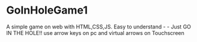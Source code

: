 # GoInHoleGame1
A simple game on web with HTML,CSS,JS.
Easy to understand - - Just GO IN THE HOLE!!
use arrow keys on pc and virtual arrows on Touchscreen
